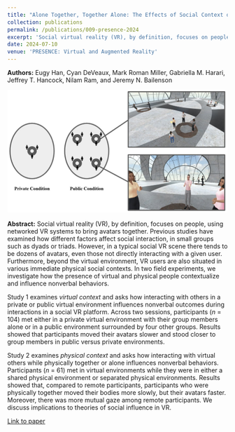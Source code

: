 ```yaml
---
title: "Alone Together, Together Alone: The Effects of Social Context on Nonverbal Behavior in Virtual Reality"
collection: publications
permalink: /publications/009-presence-2024
excerpt: 'Social virtual reality (VR), by definition, focuses on people, using networked VR systems to bring avatars together. Previous studies have examined how different factors affect social interaction, in small groups such as dyads or triads. However, in a typical social VR scene there tends to be dozens of avatars, even those not directly interacting with a given user. Furthermore, beyond the virtual environment, VR users are also situated in various immediate physical social contexts. In this 2-study paper, we look at how the presence of other virtual people and physical people contextualize and influence nonverbal behaviors.'
date: 2024-07-10
venue: 'PRESENCE: Virtual and Augmented Reality'
---
```


<b>Authors:</b> Eugy Han, Cyan DeVeaux, Mark Roman Miller, Gabriella M. Harari, Jeffrey T. Hancock, Nilam Ram, and Jeremy N. Bailenson

![image](/images/han2024presence_preview.jpeg)

<b>Abstract:</b> Social virtual reality (VR), by definition, focuses on people, using networked VR systems to bring avatars together. Previous studies have examined how different factors affect social interaction, in small groups such as dyads or triads. However, in a typical social VR scene there tends to be dozens of avatars, even those not directly interacting with a given user. Furthermore, beyond the virtual environment, VR users are also situated in various immediate physical social contexts. In two field experiments, we investigate how the presence of virtual and physical people contextualize and influence nonverbal behaviors. 

Study 1 examines <i>virtual context</i> and asks how interacting with others in a private or public virtual environment influences nonverbal outcomes during interactions in a social VR platform. Across two sessions, participants (<i>n</i> = 104) met either in a private virtual environment with their group members alone or in a public environment surrounded by four other groups. Results showed that participants moved their avatars slower and stood closer to group members in public versus private environments. 

Study 2 examines <i>physical context</i> and asks how interacting with virtual others while physically together or alone influences nonverbal behaviors. Participants (<i>n</i> = 61) met in virtual environments while they were in either a shared physical environment or separated physical environments. Results showed that, compared to remote participants, participants who were physically together moved their bodies more slowly, but their avatars faster. Moreover, there was more mutual gaze among remote participants. We discuss implications to theories of social influence in VR.


[Link to paper](/publications/pdfs/han-presence-2024.pdf)